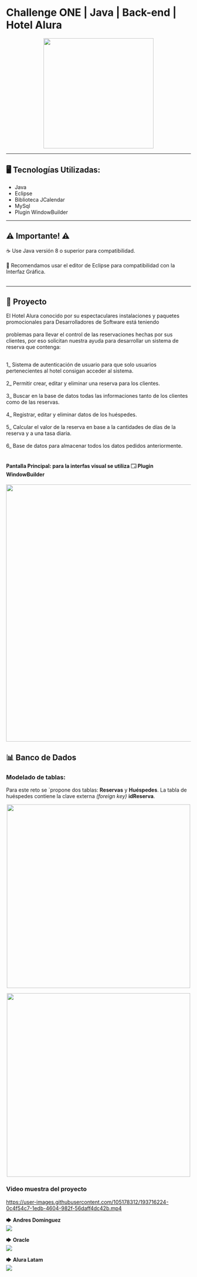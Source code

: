 # Challenge ONE | Java | Back-end | Hotel Alura

<p align="center" >
     <img width="300" heigth="300" src="https://user-images.githubusercontent.com/91544872/189419040-c093db78-c970-4960-8aca-ffcc11f7ffaf.png">
</p>

---

## 🖥️ Tecnologías Utilizadas:

- Java
- Eclipse
- Biblioteca JCalendar
- MySql
- Plugin WindowBuilder </br>

---
## ⚠️ Importante! ⚠️

☕ Use Java versión 8 o superior para compatibilidad. </br></br>
📝 Recomendamos usar el editor de Eclipse para compatibilidad con la Interfaz Gráfica. </br></br>

---

## 🚧 Proyecto

El Hotel Alura conocido por su espectaculares instalaciones y paquetes promocionales para Desarrolladores de Software está teniendo</br></br> problemas para llevar el control de las reservaciones hechas por sus clientes, por eso solicitan nuestra ayuda para desarrollar un sistema de reserva que contenga:
 </br></br>
 
 1_ Sistema de autenticación de usuario para que solo usuarios pertenecientes al hotel consigan acceder al sistema.</br></br>
 2_ Permitir crear, editar y eliminar una reserva para los clientes.</br></br>
 3_ Buscar en la base de datos todas las informaciones tanto de los clientes como de las reservas.</br></br>
 4_ Registrar, editar y eliminar datos de los huéspedes.</br></br>
 5_ Calcular el valor de la reserva en base a la cantidades de días de la reserva y a una tasa diaria.</br></br>
 6_ Base de datos para almacenar todos los datos pedidos anteriormente.</br></br>

#### Pantalla Principal: para la interfas visual se utiliza 🗔 Plugin WindowBuilder

<p align="center" >
     <img width="700" heigth="700" src="https://user-images.githubusercontent.com/91544872/189419249-06b539da-7cf2-4d40-a711-618a5c872096.png">
</p>

## 📊 Banco de Dados

### Modelado de tablas:

Para este reto se `propone dos tablas: <strong>Reservas</strong> y <strong>Huéspedes</strong>. La tabla de huéspedes contiene la clave externa <em>(foreign key)</em> <strong>idReserva</strong>.

<p align="center" >
     <img width="500" heigth="500" src="https://user-images.githubusercontent.com/101413385/169529338-09a4d4c2-1b5a-41dc-b305-38498ebc29a8.png">
</p>
<p align="center" >
     <img width="500" heigth="500" src="https://user-images.githubusercontent.com/91544872/173358015-a252c5cf-48a2-4285-907d-a69239e7c5a5.png">
</p>


### Video muestra del proyecto

https://user-images.githubusercontent.com/105178312/193716224-0c4f54c7-1edb-4604-982f-56daff4dc42b.mp4


🡆 <strong>Andres Dominguez</strong></br>
<a href="https://www.linkedin.com/in/andres-dominguez-prog07/" target="_blank">
<img src="https://img.shields.io/badge/-LinkedIn-%230077B5?style=for-the-badge&logo=linkedin&logoColor=white" target="_blank"></a>

🡆 <strong>Oracle</strong></br>
<a href="https://www.linkedin.com/company/oracle/" target="_blank">
<img src="https://img.shields.io/badge/-LinkedIn-%230077B5?style=for-the-badge&logo=linkedin&logoColor=white" target="_blank"></a>

🡆 <strong>Alura Latam</strong></br>
<a href="https://www.linkedin.com/company/alura-latam/mycompany/" target="_blank">
<img src="https://img.shields.io/badge/-LinkedIn-%230077B5?style=for-the-badge&logo=linkedin&logoColor=white" target="_blank"></a>
